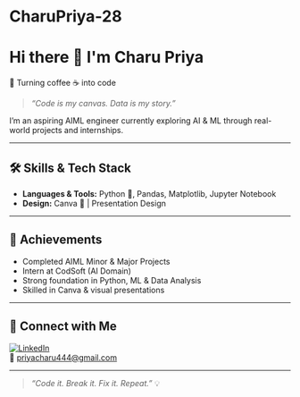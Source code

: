# CharuPriya-28
# Hi there 👋 I'm Charu Priya

🚀 Turning coffee ☕ into code  
> *“Code is my canvas. Data is my story.”*

I’m an aspiring AIML engineer currently exploring AI & ML through real-world projects and internships.

---

## 🛠️ **Skills & Tech Stack**
- **Languages & Tools:** Python 🐍, Pandas, Matplotlib, Jupyter Notebook
- **Design:** Canva 🎨 | Presentation Design

---

## 🚀 **Achievements**
- Completed AIML Minor & Major Projects
- Intern at CodSoft (AI Domain)
- Strong foundation in Python, ML & Data Analysis
- Skilled in Canva & visual presentations

---

## 🔗 **Connect with Me**
[![LinkedIn](https://img.shields.io/badge/LinkedIn-blue?logo=linkedin)](https://www.linkedin.com/in/charu-priya-805a3536b)  
📧 [priyacharu444@gmail.com](mailto:priyacharu444@gmail.com)

---

> *“Code it. Break it. Fix it. Repeat.”* 💡

